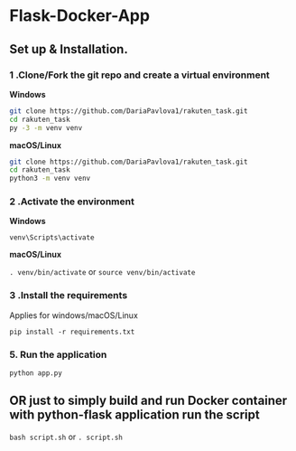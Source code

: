 # Flask-Docker-App

## Set up & Installation.

### 1 .Clone/Fork the git repo and create a virtual environment 
                    
**Windows**
          
```bash
git clone https://github.com/DariaPavlova1/rakuten_task.git
cd rakuten_task
py -3 -m venv venv

```
          
**macOS/Linux**
          
```bash
git clone https://github.com/DariaPavlova1/rakuten_task.git
cd rakuten_task
python3 -m venv venv

```
### 2 .Activate the environment
          
**Windows** 

```venv\Scripts\activate```
          
**macOS/Linux**

```. venv/bin/activate```
or
```source venv/bin/activate```


### 3 .Install the requirements

Applies for windows/macOS/Linux

```
pip install -r requirements.txt
```

### 5. Run the application
`python app.py`

## OR just to simply build and run Docker container with python-flask application run the script

`bash script.sh` or
`. script.sh`

